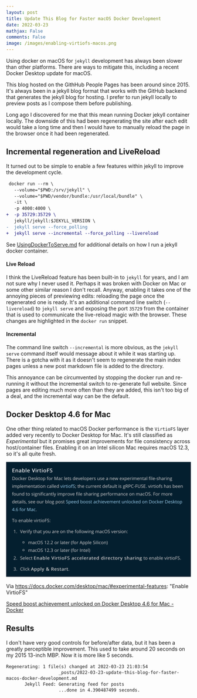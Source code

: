 ```yaml
---
layout: post
title: Update This Blog for Faster macOS Docker Development
date: 2022-03-23
mathjax: False
comments: False
image: /images/enabling-virtiofs-macos.png
---
```


Using docker on macOS for `jekyll` development has always been slower than other platforms. There are ways to mitigate this, including a recent Docker Desktop update for macOS.

This blog hosted on the GithHub People Pages has been around since 2015. It's always been in a jekyll blog format that works with the GitHub backend that generates the jekyll blog for hosting. I prefer to run jekyll locally to preview posts as I compose them before publishing.

Long ago I discovered for me that this mean running Docker jekyll container locally. The downside of this had been regenerating the site after each edit would take a long time and then I would have to manually reload the page in the browser once it had been regenerated.

Incremental regeneration and LiveReload
---------------------------------------

It turned out to be simple to enable a few features within jekyll to improve the development cycle.

```diff
 docker run --rm \
   --volume="$PWD:/srv/jekyll" \
   --volume="$PWD/vendor/bundle:/usr/local/bundle" \
   -it \
   -p 4000:4000 \
+  -p 35729:35729 \
   jekyll/jekyll:$JEKYLL_VERSION \
-  jekyll serve --force_polling
+  jekyll serve --incremental --force_polling --livereload
```

See [UsingDockerToServe.md](https://github.com/idcrook/idcrook.github.io/blob/main/UsingDockerToServe.md) for additional details on how I run a jekyll docker container.

#### Live Reload

I think the LiveReload feature has been built-in to `jekyll` for years, and I am not sure why I never used it. Perhaps it was broken with Docker on Mac or some other similar reason I don't recall. Anyway, enabling it takes one of the annoying pieces of previewing edits: reloading the page once the regenerated one is ready. It's an additional command line switch (`--livereload`) to `jekyll serve` and exposing the port `35729` from the container that is used to communicate the live-reload magic with the browser. These changes are highlighted in the `docker run` snippet.

#### Incremental

The command line switch `--incremental` is more obvious, as the `jekyll serve` command itself would message about it while it was starting up. There is a gotcha with it as it doesn't seem to regenerate the main index pages unless a new post markdown file is added to the directory.

This annoyance can be circumvented by stopping the docker run and re-running it without the incremental switch to re-generate full website. Since pages are editing much more often than they are added, this isn't too big of a deal, and the incremental way can be the default.

Docker Desktop 4.6 for Mac
--------------------------

One other thing related to macOS Docker performance is the `VirtioFS` layer added very recently to Docker Desktop for Mac. It's still classified as *Experimental* but it promises great improvements for file consistency across host/container files. Enabling it on an Intel silicon Mac requires macOS 12.3, so it's all quite fresh.

![enabling Virtiofs <>](/images/enabling-virtiofs-macos.png "Instructions for enabling Virtiofs in Docker Desktop")

Via <https://docs.docker.com/desktop/mac/#experimental-features>: "Enable VirtioFS"

[Speed boost achievement unlocked on Docker Desktop 4.6 for Mac - Docker](https://www.docker.com/blog/speed-boost-achievement-unlocked-on-docker-desktop-4-6-for-mac/)

Results
-------

I don't have very good controls for before/after data, but it has been a greatly perceptible improvement. This used to take around 20 seconds on my 2015 13-inch MBP. Now it is more like 5 seconds.

```
Regenerating: 1 file(s) changed at 2022-03-23 21:03:54
                    _posts/2022-03-23-update-this-blog-for-faster-macos-docker-development.md
       Jekyll Feed: Generating feed for posts
                    ...done in 4.390487499 seconds.
```
